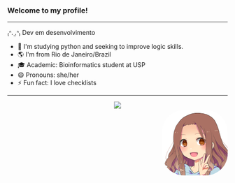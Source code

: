 ### Welcome to my profile! 
___________________________
₍ᐢ. ̫.ᐢ₎ Dev em desenvolvimento 

- 🌱 I'm studying python and seeking to improve logic skills.
- 🌎 I'm from Rio de Janeiro/Brazil
- 🎓 Academic: Bioinformatics student at USP
- 😄 Pronouns: she/her
- ⚡ Fun fact: I love checklists
______________________________________


<div align="center">
<img height= "180cm"  src="https://github-readme-stats.vercel.app/api?username=isabelg-arcia&theme=material-palenight&show_icons=true"/>
</div>

 <img align="right" alt="Rafa-pic" height="150" style="border-radius:50px;" src="download20211202224319.png">
